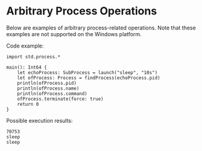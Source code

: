 # Arbitrary Process Operations

Below are examples of arbitrary process-related operations. Note that these examples are not supported on the Windows platform.

Code example:

<!-- run -->

```cangjie
import std.process.*

main(): Int64 {
    let echoProcess: SubProcess = launch("sleep", "10s")
    let ofProcess: Process = findProcess(echoProcess.pid)
    println(ofProcess.pid)
    println(ofProcess.name)
    println(ofProcess.command)
    ofProcess.terminate(force: true)
    return 0
}
```

Possible execution results:

```text
70753
sleep
sleep
```